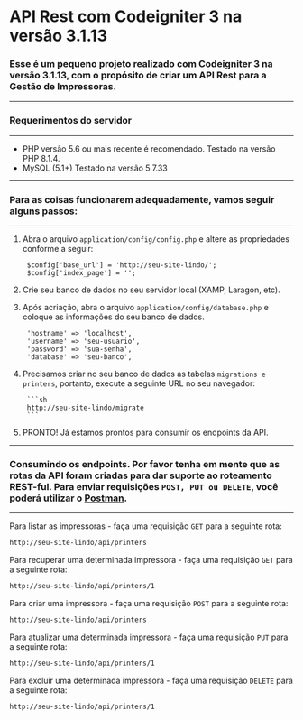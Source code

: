 
# API Rest com Codeigniter 3 na versão 3.1.13

### Esse é um pequeno projeto realizado com Codeigniter 3 na versão 3.1.13, com o propósito de criar um API Rest para a Gestão de Impressoras.

*******************
### Requerimentos do servidor
*******************

- PHP versão 5.6 ou mais recente é recomendado. Testado na versão PHP 8.1.4.
- MySQL (5.1+) Testado na versão 5.7.33


*********
### Para as coisas funcionarem adequadamente, vamos seguir alguns passos:
*********

1. Abra o arquivo ```application/config/config.php``` e altere as propriedades conforme a seguir:

        
        $config['base_url'] = 'http://seu-site-lindo/';
        $config['index_page'] = '';
        

2. Crie seu banco de dados no seu servidor local (XAMP, Laragon, etc).

3. Após acriação, abra o arquivo ```application/config/database.php``` e coloque as informações do seu banco de dados.

        
        'hostname' => 'localhost',
        'username' => 'seu-usuario',  
        'password' => 'sua-senha',  
        'database' => 'seu-banco',  
        
        

4. Precisamos criar no seu banco de dados as tabelas ```migrations e printers```, portanto, execute a seguinte URL no seu navegador:

        ```sh
        http://seu-site-lindo/migrate
        ```

5. PRONTO! Já estamos prontos para consumir os endpoints da API.


*********
### Consumindo os endpoints. Por favor tenha em mente que as rotas da API foram criadas para dar suporte ao roteamento REST-ful. Para enviar requisições ```POST, PUT ou DELETE```, você poderá utilizar o [Postman](https://www.postman.com/downloads/).
*********


Para listar as impressoras - faça uma requisição ```GET``` para a seguinte rota:

```sh
http://seu-site-lindo/api/printers
```


Para recuperar uma determinada impressora - faça uma requisição ```GET``` para a seguinte rota:

```sh
http://seu-site-lindo/api/printers/1
```

Para criar uma impressora - faça uma requisição ```POST``` para a seguinte rota:

```sh
http://seu-site-lindo/api/printers
```

Para atualizar uma determinada impressora - faça uma requisição ```PUT``` para a seguinte rota:

```sh
http://seu-site-lindo/api/printers/1
```

Para excluir uma determinada impressora - faça uma requisição ```DELETE``` para a seguinte rota:

```sh
http://seu-site-lindo/api/printers/1
```

